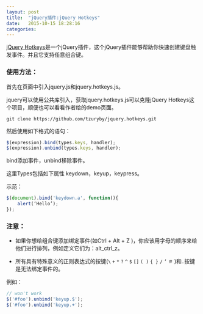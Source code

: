 ```yaml
---
layout: post
title:  "jQuery插件:jQuery Hotkeys"
date:   2015-10-15 18:28:16
categories:
---
```


[jQuery Hotkeys](https://github.com/tzuryby/jquery.hotkeys)是一个jQuery插件，这个jQuery插件能够帮助你快速创建键盘触发事件。并且它支持任意组合键。

### 使用方法：

首先在页面中引入jquery.js和jquery.hotkeys.js。

jquery可以使用公共库引入，获取jquery.hotkeys.js可以克隆jQuery Hotkeys这个项目，顺便也可以看看作者给的demo页面。

```
git clone https://github.com/tzuryby/jquery.hotkeys.git
```

然后使用如下格式的语句：

```javascript
$(expression).bind(types.keys, handler);
$(expression).unbind(types.keys, handler);
```
bind添加事件，unbind移除事件。

这里Types包括如下属性 keydown，keyup，keypress。

示范：

```javascript
$(document).bind('keydown.a', function(){
	alert(‘Hello’);
});
```

### 注意：

+ 如果你想给组合键添加绑定事件(如Ctrl + Alt + Z )，你应该用字母的顺序来给他们进行排列，例如定义它们为：alt_ctrl_z。

+ 所有具有特殊意义的正则表达式的按键(`\` `+` `*` `?` `^` `$` `[]` `( )` `{ }` `/` `’` `＃` )和`.`按键是无法绑定事件的。

例如：
```javascript
// won't work
$('#foo').unbind('keyup.$');
$('#foo').unbind('keyup.+');
```
